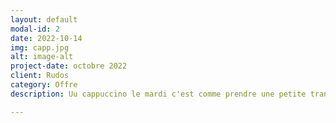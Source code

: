 ```yaml
---
layout: default
modal-id: 2
date: 2022-10-14
img: capp.jpg
alt: image-alt
project-date: octobre 2022
client: Rudos
category: Offre
description: Uu cappuccino le mardi c'est comme prendre une petite tranche de dimanche matin2!

---
```

